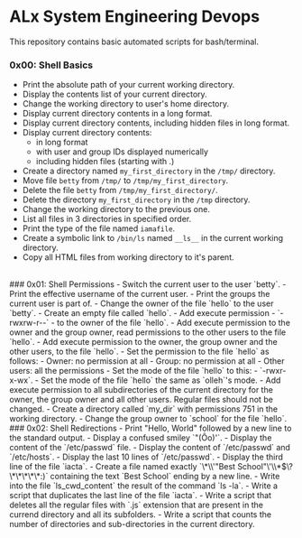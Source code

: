 # ALx System Engineering Devops
This repository contains basic automated scripts for bash/terminal.
<br />
### 0x00: Shell Basics
- Print the absolute path of your current working directory.
- Display the contents list of your current directory.
- Change the working directory to user's home directory.
- Display current directory contents in a long format.
- Display current directory contents, including hidden files in long format.
- Display current directory contents:
	- in long format
	- with user and group IDs displayed numerically
	- including hidden files (starting with .)
- Create a directory named `my_first_directory` in the `/tmp/` directory.
- Move file `betty` from `/tmp/` to `/tmp/my_first_directory`.
- Delete the file `betty` from `/tmp/my_first_directory/`.
- Delete the directory `my_first_directory` in the `/tmp` directory.
- Change the working directory to the previous one.
- List all files in 3 directories in specified order.
- Print the type of the file named `iamafile`.
- Create a symbolic link to `/bin/ls` named `__ls__` in the current working directory.
- Copy all HTML files from working directory to it's parent.

<br />
### 0x01: Shell Permissions
- Switch the current user to the user `betty`.
- Print the effective username of the current user.
- Print the groups the current user is part of.
- Change the owner of the file `hello` to the user `betty`.
- Create an empty file called `hello`.
- Add execute permission - `-rwxrw-r--` - to the owner of the file `hello`.
- Add execute permission to the owner and the group owner, read permissions to the other users to the file `hello`.
- Add execute permission to the owner, the group owner and the other users, to the file `hello`.
- Set the permission to the file `hello` as follows:
	- Owner: no permission at all
	- Group: no permission at all
	- Other users: all the permissions
- Set the mode of the file `hello` to this: - `-rwxr-x-wx`.
- Set the mode of the file `hello` the same as `olleh`'s mode.
- Add execute permission to all subdirectories of the current directory for the owner, the group owner and all other users. Regular files should not be changed.
- Create a directory called `my_dir` with permissions 751 in the working directory.
- Change the group owner to `school` for the file `hello`.

<br />
### 0x02: Shell Redirections
- Print "Hello, World" followed by a new line to the standard output.
- Display a confused smiley `"(Ôo)'`.
- Display the content of the `/etc/passwd` file.
- Display the content of `/etc/passwd` and `/etc/hosts`.
- Display the last 10 lines of `/etc/passwd`.
- Display the third line of the file `iacta`.
- Create a file named exactly `\*\\'"Best School"\'\\*$\?\*\*\*\*\*:)` containing the text `Best School` ending by a new line.
- Write into the file `ls_cwd_content` the result of the command `ls -la`.
- Write a script that duplicates the last line of the file `iacta`.
- Write a script that deletes all the regular files with  `.js` extension that are present in the currend directory and all its subfolders.
- Write a script that counts the number of directories and sub-directories in the current directory.
